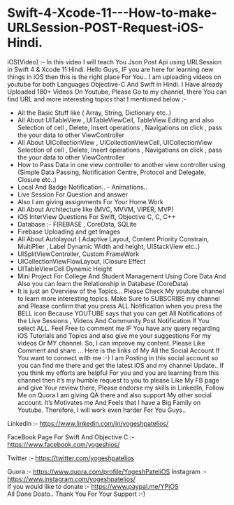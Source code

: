 # Swift-4-Xcode-11---How-to-make-URLSession-POST-Request-iOS-Hindi.
 iOS(Video) :- In this video I will teach You Json Post Api using URLSession in Swift 4 &amp; Xcode 11 Hindi.  Hello Guys, IF you are here for learning new things in iOS then this is the right place For You..
 I am uploading videos on youtube for both Languages Objective-C And Swift in Hindi. 
 I Have already Uploaded 180+ Videos On Youtube, Please Go to my channel, there You can find URL and more interesting topics that I mentioned below :- 
 - All the Basic Stuff like ( Array, String, Dictionary etc..) 
 - All About UITableView , UITableViewCell, TableView Editing and also Selection of cell , Delete, Insert operations , Navigations on click , pass the your data to other ViewController 
 - All About UICollectionView , UICollectionViewCell, UICollectionView Selection of cell , Delete, Insert operations , Navigations on click , pass the your data to other ViewController 
 - How to Pass Data in one view controller to another view controller using (Simple Data Passing, Notification Centre, Protocol and Delegate, Closure etc..) 
 - Local And Badge Notification.. - Animations..
 - Live Session For Question and answer
 - Also I am giving assignments For Your Home Work
 - All About Architecture like (MVC, MVVM, VIPER, MVP) 
 - iOS InterView Questions For Swift, Objective C, C, C++ 
 - Database :- FIREBASE , CoreData, SQLite 
 - Firebase Uploading and get Images 
 - All About Autolayout ( Adaptive Layout, Content Priority Constrain, MultiPlier , Label Dynamic Width and height, UIStackView etc..) 
 - UISplitViewController, Custom FrameWork 
 - UICollectionViewFlowLayout, iClosure Effect 
 - UITableViewCell Dynamic Height
 - Mini Project For College And Student Management Using Core Data And Also you can learn the Relationship in Database (CoreData)
 - It is just an Overview of the Topics… Please Check My youtube channel to learn more interesting topics. 
 Make Sure to SUBSCRIBE my channel and Please confirm that you press ALL Notification when you press the BELL icon Because YOUTUBE says that you can get All Notifications of the Live Sessions , Videos And Community Post Notification If You select ALL.  Feel Free to comment me IF You have any query regarding iOS Tutorials and Topics and also give me your suggestions For my videos Or MY channel. So, I can improve my content.  Please Like Comment and share …  Here is the links of My All the Social Account If You want to connect with me :-)  I am Posting in this social account so you can find me there and get the latest iOS and my channel Update..  If you think my efforts are helpful For you and you are learning from this channel then it’s my humble request to you to please Like My FB page and give Your review there, Please endorse my skills in LinkedIn,  Follow Me on Quora I am giving QA there and also support My other social account. It’s Motivates me And Feels that I have a Big Family on Youtube. Therefore, I will work even harder For You Guys.. 
 
 Linkedin :- https://www.linkedin.com/in/yogeshpatelios/    
 
 FaceBook Page For Swift And Objective C :- https://www.facebook.com/yogeshios/ 
 
 Twitter :- https://twitter.com/yogeshpatelios 
 
 Quora :- https://www.quora.com/profile/YogeshPateliOS 
 Instagram :- https://www.instagram.com/yogeshpatelios/  
 If you would like to donate :- https://www.paypal.me/YPiOS  
 All Done Dosto..
 Thank You For Your Support :-)
